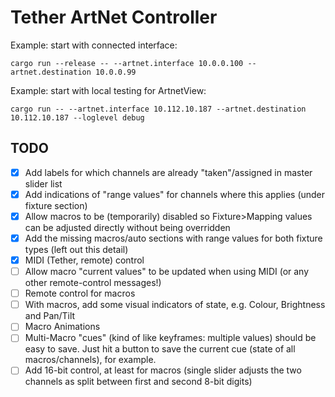 # Tether ArtNet Controller

Example: start with connected interface:
```
cargo run --release -- --artnet.interface 10.0.0.100 --artnet.destination 10.0.0.99
```

Example: start with local testing for ArtnetView:
```
cargo run -- --artnet.interface 10.112.10.187 --artnet.destination 10.112.10.187 --loglevel debug
```

## TODO
- [x] Add labels for which channels are already "taken"/assigned in master slider list
- [x] Add indications of "range values" for channels where this applies (under fixture section)
- [x] Allow macros to be (temporarily) disabled so Fixture>Mapping values can be adjusted directly without being overridden
- [x] Add the missing macros/auto sections with range values for both fixture types (left out this detail)
- [x] MIDI (Tether, remote) control
- [ ] Allow macro "current values" to be updated when using MIDI (or any other remote-control messages!)
- [ ] Remote control for macros
- [ ] With macros, add some visual indicators of state, e.g. Colour, Brightness and Pan/Tilt 
- [ ] Macro Animations
- [ ] Multi-Macro "cues" (kind of like keyframes: multiple values) should be easy to save. Just hit a button to save the current cue (state of all macros/channels), for example.
- [ ] Add 16-bit control, at least for macros (single slider adjusts the two channels as split between first and second 8-bit digits)
